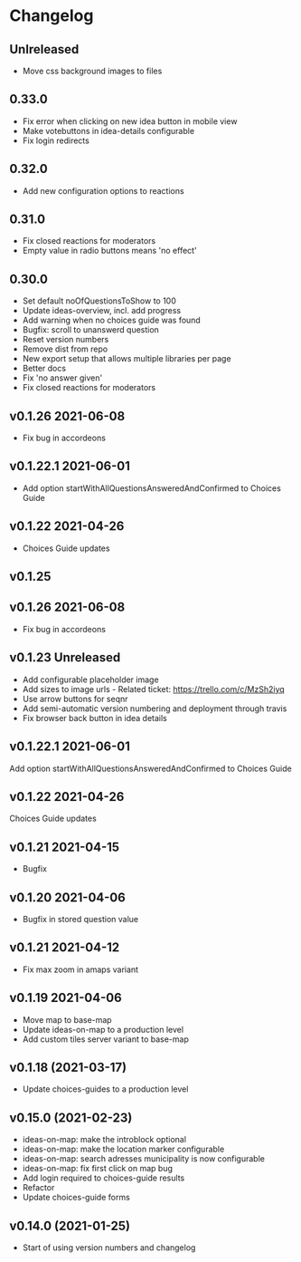 # Changelog

## Unlreleased
* Move css background images to files

## 0.33.0
* Fix error when clicking on new idea button in mobile view
* Make votebuttons in idea-details configurable
* Fix login redirects

## 0.32.0
* Add new configuration options to reactions

## 0.31.0
* Fix closed reactions for moderators
* Empty value in radio buttons means 'no effect'

## 0.30.0
* Set default noOfQuestionsToShow to 100
* Update ideas-overview, incl. add progress
* Add warning when no choices guide was found
* Bugfix: scroll to unanswerd question
* Reset version numbers
* Remove dist from repo
* New export setup that allows multiple libraries per page
* Better docs
* Fix 'no answer given'
* Fix closed reactions for moderators

## v0.1.26 2021-06-08
* Fix bug in accordeons

## v0.1.22.1 2021-06-01
* Add option startWithAllQuestionsAnsweredAndConfirmed to Choices Guide

## v0.1.22 2021-04-26
* Choices Guide updates

## v0.1.25
## v0.1.26 2021-06-08
* Fix bug in accordeons

## v0.1.23 Unreleased
* Add configurable placeholder image
* Add sizes to image urls - Related ticket: https://trello.com/c/MzSh2iyq
* Use arrow buttons for seqnr
* Add semi-automatic version numbering and deployment through travis
* Fix browser back button in idea details

## v0.1.22.1 2021-06-01
Add option startWithAllQuestionsAnsweredAndConfirmed to Choices Guide

## v0.1.22 2021-04-26
Choices Guide updates

## v0.1.21 2021-04-15
* Bugfix

## v0.1.20 2021-04-06
* Bugfix in stored question value

## v0.1.21 2021-04-12
* Fix max zoom in amaps variant

## v0.1.19 2021-04-06
* Move map to base-map
* Update ideas-on-map to a production level
* Add custom tiles server variant to base-map

## v0.1.18 (2021-03-17)
* Update choices-guides to a production level

## v0.15.0 (2021-02-23)
* ideas-on-map: make the introblock optional
* ideas-on-map: make the location marker configurable
* ideas-on-map: search adresses municipality is now configurable
* ideas-on-map: fix first click on map bug
* Add login required to choices-guide results
* Refactor
* Update choices-guide forms

## v0.14.0 (2021-01-25)
* Start of using version numbers and changelog
